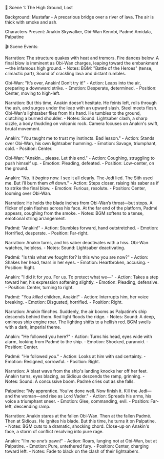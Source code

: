 🔢 Scene 1: The High Ground, Lost

Background: Mustafar - A precarious bridge over a river of lava. The air is thick with smoke and ash.

Characters Present: Anakin Skywalker, Obi-Wan Kenobi, Padmé Amidala, Palpatine

🎬 Scene Events:

Narration: The structure quakes with heat and tremors. Fire dances below. A final blow is imminent as Obi-Wan charges, leaping toward the embankment—the infamous high ground.
    - Notes: BGM: "Battle of the Heroes" (tense, climactic part), Sound of crackling lava and distant rumbles.

Obi-Wan: "It’s over, Anakin! Don’t try it!"
    - Action: Leaps into the air, preparing a downward strike.
    - Emotion: Desperate, determined.
    - Position: Center, moving to high-left.

Narration: But this time, Anakin doesn’t hesitate. He feints left, rolls through the ash, and surges under the leap with an upward slash. Steel meets flesh. Obi-Wan's lightsaber flies from his hand. He tumbles to the ground, clutching a burned shoulder.
    - Notes: Sound: Lightsaber clash, a sharp sizzle, a body thudding on volcanic rock. Camera focuses on Anakin's swift, brutal movement.

Anakin: "You taught me to trust my instincts. Bad lesson."
    - Action: Stands over Obi-Wan, his own lightsaber humming.
    - Emotion: Savage, triumphant, cold.
    - Position: Center.

Obi-Wan: "Anakin… please. Let this end."
    - Action: Coughing, struggling to push himself up.
    - Emotion: Pleading, defeated.
    - Position: Low-center, on the ground.

Anakin: "No. It *begins* now. I see it all clearly. The Jedi lied. The Sith used me. But I’ll burn them *all* down."
    - Action: Steps closer, raising his saber as if to strike the final blow.
    - Emotion: Furious, resolute.
    - Position: Center, looming over Obi-Wan.

Narration: He holds the blade inches from Obi-Wan’s throat—but stops. A flicker of pain flashes across his face. At the far end of the platform, Padmé appears, coughing from the smoke.
    - Notes: BGM softens to a tense, emotional string arrangement.

Padmé: "Anakin!"
    - Action: Stumbles forward, hand outstretched.
    - Emotion: Horrified, desperate.
    - Position: Far-right.

Narration: Anakin turns, and his saber deactivates with a hiss. Obi-Wan watches, helpless.
    - Notes: Sound: Lightsaber deactivating.

Padmé: "Is this what we fought for? Is this who you are now?"
    - Action: Shakes her head, tears in her eyes.
    - Emotion: Heartbroken, accusing.
    - Position: Right.

Anakin: "I did it for *you*. For us. To protect what we—"
    - Action: Takes a step toward her, his expression softening slightly.
    - Emotion: Pleading, defensive.
    - Position: Center, turning to right.

Padmé: "You *killed* children, Anakin!"
    - Action: Interrupts him, her voice breaking.
    - Emotion: Disgusted, horrified.
    - Position: Right.

Narration: Anakin flinches. Suddenly, the air booms as Palpatine’s ship descends behind them. Red light floods the ridge.
    - Notes: Sound: A deep, ominous ship engine roar. The lighting shifts to a hellish red. BGM swells with a dark, imperial theme.

Anakin: "He followed you here?"
    - Action: Turns his head, eyes wide with alarm, looking from Padmé to the ship.
    - Emotion: Shocked, paranoid.
    - Position: Center.

Padmé: "He followed *you*."
    - Action: Looks at him with sad certainty.
    - Emotion: Resigned, sorrowful.
    - Position: Right.

Narration: A blast wave from the ship's landing knocks her off her feet. Anakin turns, eyes blazing, as Sidious descends the ramp, grinning.
    - Notes: Sound: A concussive boom. Padmé cries out as she falls.

Palpatine: "My apprentice. You’ve done well. Now finish it. Kill the Jedi—and the woman—and rise as Lord Vader."
    - Action: Spreads his arms, his voice a triumphant sneer.
    - Emotion: Glee, commanding, evil.
    - Position: Far-left, descending ramp.

Narration: Anakin stares at the fallen Obi-Wan. Then at the fallen Padmé. Then at Sidious. He ignites his blade. But this time, he turns it on Palpatine.
    - Notes: BGM cuts to a dramatic, shocking chord. Close-up on Anakin's face, a storm of conflict resolving into pure rage.

Anakin: "I’m *no one’s* pawn!"
    - Action: Roars, lunging not at Obi-Wan, but at Palpatine.
    - Emotion: Pure, untethered fury.
    - Position: Center, charging toward left.
    - Notes: Fade to black on the clash of their lightsabers.